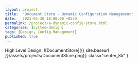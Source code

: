 ```yaml
---
layout: project
title:  "Document Store - Dynamic Configuration Management"
date:   2021-05-30 18:00:00 +0530
permalink: /project/a-dynamic-config-store.html
categories: [system-design]
tags: [Design, Config-Management]
published: true
---
```


High Level Design:
![DocumentStore]({{ site.baseurl }}/assets/projects/DocumentStore.png){: class="center_85" }

